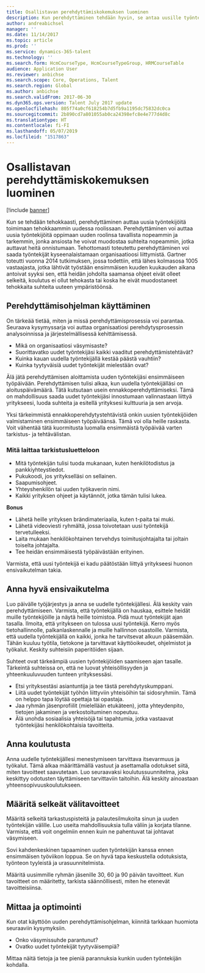 ```yaml
---
title: Osallistavan perehdyttämiskokemuksen luominen
description: Kun perehdyttäminen tehdään hyvin, se antaa uusille työntekijöille yhteenkuuluvuuden tunteen organisaatiossa.
author: andreabichsel
manager: ''
ms.date: 11/14/2017
ms.topic: article
ms.prod: ''
ms.service: dynamics-365-talent
ms.technology: ''
ms.search.form: HcmCourseType, HcmCourseTypeGroup, HRMCourseTable
audience: Application User
ms.reviewer: anbichse
ms.search.scope: Core, Operations, Talent
ms.search.region: Global
ms.author: anbichse
ms.search.validFrom: 2017-06-30
ms.dyn365.ops.version: Talent July 2017 update
ms.openlocfilehash: 805f74a0cf618254b7d5fb9a1195dc75832dc0ca
ms.sourcegitcommit: 2b890cd7a801055ab0ca24398efc8e4e777d4d8c
ms.translationtype: HT
ms.contentlocale: fi-FI
ms.lasthandoff: 05/07/2019
ms.locfileid: "1517863"
---
```

# <a name="create-an-engaging-onboarding-experience"></a>Osallistavan perehdyttämiskokemuksen luominen

[!include [banner](includes/banner.md)]

Kun se tehdään tehokkaasti, perehdyttäminen auttaa uusia työntekijöitä toimimaan tehokkaammin uudessa roolissaan. Perehdyttäminen voi auttaa uusia työntekijöitä oppimaan uuden roolinsa tavallista nopeammin ja tarkemmin, jonka ansiosta he voivat muodostaa suhteita nopeammin, jotka auttavat heitä onnistumaan. Tehottomasti toteutettu perehdyttäminen voi saada työntekijät kyseenalaistamaan organisaatioosi liittymistä. Gartner toteutti vuonna 2014 tutkimuksen, jossa todettiin, että lähes kolmasosa 1005 vastaajasta, jotka lähtivät työstään ensimmäisen kuuden kuukauden aikana antoivat syyksi sen, että heidän johdolta saamansa ohjeet eivät olleet selkeitä, koulutus ei ollut tehokasta tai koska he eivät muodostaneet tehokkaita suhteita uuteen ympäristöönsä.

## <a name="have-an-onboarding-program-in-place"></a>Perehdyttämisohjelman käyttäminen
On tärkeää tietää, miten ja missä perehdyttämisprosessia voi parantaa. Seuraava kysymyssarja voi auttaa organisaatiosi perehdytysprosessin analysoinnissa ja järjestelmällisessä kehittämisessä.

- Mikä on organisaatiosi väsymisaste?
- Suorittavatko uudet työntekijäsi kaikki vaaditut perehdyttämistehtävät?
- Kuinka kauan uudella työntekijällä kestää päästä vauhtiin?
- Kuinka tyytyväisiä uudet työntekijät mielestään ovat?

Älä jätä perehdyttämisen aloittamista uuden työntekijäsi ensimmäiseen työpäivään. Perehdyttämisen tulisi alkaa, kun uudella työntekijälläsi on aloituspäivämäärä. Tätä kutsutaan usein ennakkoperehdyttämiseksi. Tämä on mahdollisuus saada uudet työntekijäsi innostumaan valinnastaan liittyä yritykseesi, luoda suhteita ja esitellä yrityksesi kulttuuria ja sen arvoja.

Yksi tärkeimmistä ennakkoperehdytystehtävistä onkin uusien työntekijöiden valmistaminen ensimmäiseen työpäiväänsä. Tämä voi olla heille raskasta. Voit vähentää tätä kuormitusta luomalla ensimmäistä työpäivää varten tarkistus- ja tehtävälistan.

### <a name="what-to-include-in-a-checklist"></a>Mitä laittaa tarkistusluetteloon

- Mitä työntekijän tulisi tuoda mukanaan, kuten henkilötodistus ja pankkiyhteystiedot.
- Pukukoodi, jos yritykselläsi on sellainen.
- Saapumisohjeet.
- Yhteyshenkilön tai uuden työkaverin nimi.
- Kaikki yrityksen ohjeet ja käytännöt, jotka tämän tulisi lukea.

**Bonus**

- Lähetä heille yrityksen brändimateriaalia, kuten t-paita tai muki.
- Lähetä videoviesti ryhmältä, jossa toivotetaan uusi työntekijä tervetulleeksi.
- Laita mukaan henkilökohtainen tervehdys toimitusjohtajalta tai joltain toiselta johtajalta.
- Tee heidän ensimmäisestä työpäivästään erityinen.

Varmista, että uusi työntekijä ei kadu päätöstään liittyä yritykseesi huonon ensivaikutelman takia.

## <a name="create-a-good-first-impression"></a>Anna hyvä ensivaikutelma

Luo päivälle työjärjestys ja anna se uudelle työntekijällesi. Älä keskity vain perehdyttämiseen. Varmista, että työntekijällä on hauskaa, esittele heidät muille työntekijöille ja näytä heille toimistoa. Pidä muut työntekijät ajan tasalla. Ilmoita, että yritykseen on tulossa uusi työntekijä. Kerro myös tietohallinnolle, palkanlaskennalle ja muille hallinnon osastoille. Varmista, että uudella työntekijällä on kaikki, jonka he tarvitsevat alkuun pääsemään. Tähän kuuluu työtila, tietokone ja tarvittavat käyttöoikeudet, ohjelmistot ja työkalut. Keskity suhteisiin paperitöiden sijaan.

Suhteet ovat tärkeämpiä uusien työntekijöiden saamiseen ajan tasalle. Tärkeintä suhteissa on, että ne luovat yhteisöllisyyden ja yhteenkuuluvuuden tunteen yrityksessäsi.

- Etsi yrityksestäsi asiantuntija ja tee tästä perehdytyskumppani.
- Liitä uudet työntekijät työhön liittyviin yhteisöihin tai sidosryhmiin. Tämä on helppo tapa löytää opettaja tai opastaja.
- Jaa ryhmän jäsenprofiilit (mielellään etukäteen), jotta yhteydenpito, tietojen jakaminen ja verkostoituminen nopeutuu.
- Älä unohda sosiaalisia yhteisöjä tai tapahtumia, jotka vastaavat työntekijäsi henkilökohtaisia tavoitteita.

## <a name="provide-training"></a>Anna koulutusta

Anna uudelle työntekijällesi menestymiseen tarvittava itsevarmuus ja työkalut. Tämä alkaa määrittämällä vastuut ja asettamalla odotukset siitä, miten tavoitteet saavutetaan. Luo seuraavaksi koulutussuunnitelma, joka keskittyy odotusten täyttämiseen tarvittaviin taitoihin. Älä keskity ainoastaan yhteensopivuuskoulutukseen.

## <a name="set-clear-milestones"></a>Määritä selkeät välitavoitteet

Määritä selkeitä tarkastuspisteitä ja palautesilmukoita sinun ja uuden työntekijän välille. Luo useita mahdollisuuksia tulla väliin ja korjata tilanne. Varmista, että voit ongelmiin ennen kuin ne pahentuvat tai johtavat väsymiseen.

Sovi kahdenkeskinen tapaaminen uuden työntekijän kanssa ennen ensimmäisen työviikon loppua. Se on hyvä tapa keskustella odotuksista, työnteon tyyleistä ja urasuunnitelmista.

Määritä uusimmille ryhmän jäsenille 30, 60 ja 90 päivän tavoitteet. Kun tavoitteet on määritetty, tarkista säännöllisesti, miten he etenevät tavoitteisiinsa.

## <a name="measure-and-optimize"></a>Mittaa ja optimointi

Kun otat käyttöön uuden perehdyttämisohjelman, kiinnitä tarkkaan huomiota seuraaviin kysymyksiin. 

- Onko väsymissuhde parantunut?
- Ovatko uudet työntekijät tyytyväisempiä? 

Mittaa näitä tietoja ja tee pieniä parannuksia kunkin uuden työntekijän kohdalla.

